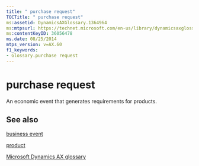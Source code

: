 ```yaml
---
title: " purchase request"
TOCTitle: " purchase request"
ms:assetid: DynamicsAXGlossary.1364964
ms:mtpsurl: https://technet.microsoft.com/en-us/library/dynamicsaxglossary.1364964(v=AX.60)
ms:contentKeyID: 36056478
ms.date: 08/25/2014
mtps_version: v=AX.60
f1_keywords:
- Glossary.purchase request
---
```


# purchase request

An economic event that generates requirements for products.

## See also

[business event](business-event.md)

[product](product.md)

[Microsoft Dynamics AX glossary](glossary/microsoft-dynamics-ax-glossary.md)

  


